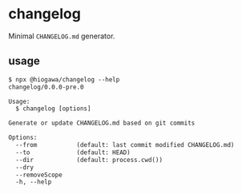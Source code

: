 # changelog

Minimal `CHANGELOG.md` generator.

## usage

<!--
%template-input-start:help%

```txt
$ npx @hiogawa/changelog --help
{%shell node ./bin/cli.js --help %}
```

%template-input-end:help%
-->

<!-- %template-output-start:help% -->

```txt
$ npx @hiogawa/changelog --help
changelog/0.0.0-pre.0

Usage:
  $ changelog [options]

Generate or update CHANGELOG.md based on git commits

Options:
  --from           (default: last commit modified CHANGELOG.md)
  --to             (default: HEAD)
  --dir            (default: process.cwd())
  --dry
  --removeScope
  -h, --help
```

<!-- %template-output-end:help% -->
